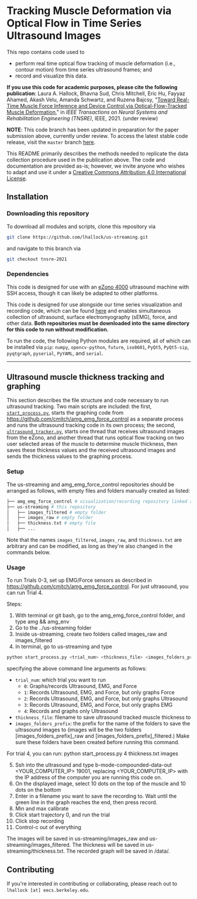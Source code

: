 # Tracking Muscle Deformation via Optical Flow in Time Series Ultrasound Images

This repo contains code used to 
- perform real time optical flow tracking of muscle deformation (i.e., contour motion) from time series ultrasound frames; and
- record and visualize this data.

**If you use this code for academic purposes, please cite the following publication**: Laura A. Hallock, Bhavna Sud, Chris Mitchell, Eric Hu, Fayyaz Ahamed, Akash Velu, Amanda Schwartz, and Ruzena Bajcsy, "[Toward Real-Time Muscle Force Inference and Device Control via Optical-Flow-Tracked Muscle Deformation](https://people.eecs.berkeley.edu/~lhallock/publication/hallock2021tnsre/)," in _IEEE Transactions on Neural Systems and Rehabilitation Engineering (TNSRE)_, IEEE, 2021. (under review)

**NOTE**: This code branch has been updated in preparation for the paper submission above, currently under review. To access the latest stable code release, visit the `master` branch [here](https://github.com/lhallock/us-streaming/).

This README primarily describes the methods needed to replicate the data collection procedure used in the publication above. The code and documentation are provided as-is; however, we invite anyone who wishes to adapt and use it under a [Creative Commons Attribution 4.0 International License](https://creativecommons.org/licenses/by/4.0/).

## Installation

### Downloading this repository

To download all modules and scripts, clone this repository via

```bash
git clone https://github.com/lhallock/us-streaming.git
```

and navigate to this branch via

```bash
git checkout tnsre-2021
```

### Dependencies

This code is designed for use with an [eZono 4000](https://www.ezono.com/en/) ultrasound machine with SSH access, though it can likely be adapted to other platforms.

This code is designed for use alongside our time series visualization and recording code, which can be found [here](https://github.com/cmitch/amg_emg_force_control) and enables simultaneous collection of ultrasound, surface electromyography (sEMG), force, and other data. **Both repositories must be downloaded into the same directory for this code to run without modification.**

To run the code, the following Python modules are required, all of which can be installed via `pip`: `numpy`, `opencv-python`, `future`, `iso8601`, `PyQt5`, `PyQt5-sip`, `pyqtgraph`, `pyserial`, `PyYAML`, and `serial`.

---

## Ultrasound muscle thickness tracking and graphing

This section describes the file structure and code necessary to run ultrasound tracking. Two main scripts are included: the first, [`start_process.py`](start_process.py), starts the graphing code from https://github.com/cmitch/amg_emg_force_control as a separate process and runs the ultrasound tracking code in its own process; the second, [`ultrasound_tracker.py`](ultrasound_tracker.py), starts one thread that receives ultrasound images from the eZono, and another thread that runs optical flow tracking on two user selected areas of the muscle to determine muscle thickness, then saves these thickness values and the received ultrasound images and sends the thickness values to the graphing process.

### Setup

The us-streaming and amg_emg_force_control repositories should be arranged as follows, with empty files and folders manually created as listed:

```bash
├── amg_emg_force_control # visualization/recording repository linked above
├── us-streaming # this repository
│   ├── images_filtered # empty folder
│   ├── images_raw # empty folder
│   ├── thickness.txt # empty file
│   ├── ...
```

Note that the names `images_filtered`, `images_raw`, and `thickness.txt` are arbitrary and can be modified, as long as they're also changed in the commands below.

### Usage

To run Trials 0-3, set up EMG/Force sensors as described in https://github.com/cmitch/amg_emg_force_control. 
For just ultrasound, you can run Trial 4. 

Steps:
1. With terminal or git bash, go to the amg_emg_force_control folder, and type amg && amg_env
3. Go to the ../us-streaming folder
4. Inside us-streaming, create two folders called images_raw and images_filtered
4. In terminal, go to us-streaming and type 
```bash
python start_process.py <trial_num> <thickness_file> <images_folders_prefix>
```
specifying the above command line arguments as follows:
- `trial_num`: which trial you want to run
  - `0`: Graphs/records Ultrasound, EMG, and Force
  - `1`: Records Ultrasound, EMG, and Force, but only graphs Force
  - `2`: Records Ultrasound, EMG, and Force, but only graphs Ultrasound
  - `3`: Records Ultrasound, EMG, and Force, but only graphs EMG
  - `4`: Records and graphs only Ultrasound
- `thickness_file`: filename to save ultrasound tracked muscle thickness to 
- `images_folders_prefix`: the prefix for the name of the folders to save the ultrasound images to (images will be the two folders [images_folders_prefix]_raw and [images_folders_prefix]_filtered.) Make sure these folders have been created before running this command.

For trial 4, you can run:
python start_process.py 4 thickness.txt images

5. Ssh into the ultrasound and type b-mode-compounded-data-out <YOUR_COMPUTER_IP> 19001, replacing <YOUR_COMPUTER_IP> with the IP address of the computer you are running this code on.
6. On the displayed image, select 10 dots on the top of the muscle and 10 dots on the bottom
7. Enter in a filename you want to save the recording to. Wait until the green line in the graph reaches the end, then press record.
8. Min and max calibrate
9. Click start trajectory 0, and run the trial
10. Click stop recording
11. Control-c out of everything

The images will be saved in us-streaming/images_raw and us-streaming/images_filtered. The thickness will be saved in us-streaming/thickness.txt. The recorded graph will be saved in /data/.

## Contributing

If you're interested in contributing or collaborating, please reach out to `lhallock [at] eecs.berkeley.edu`. 


